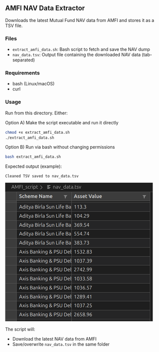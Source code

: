 ## AMFI NAV Data Extractor

Downloads the latest Mutual Fund NAV data from AMFI and stores it as a TSV file.

### Files
- `extract_amfi_data.sh`: Bash script to fetch and save the NAV dump
- `nav_data.tsv`: Output file containing the downloaded NAV data (tab-separated)

### Requirements
- bash (Linux/macOS)
- curl

### Usage
Run from this directory. Either:

Option A) Make the script executable and run it directly
```bash
chmod +x extract_amfi_data.sh
./extract_amfi_data.sh
```

Option B) Run via bash without changing permissions
```bash
bash extract_amfi_data.sh
```

Expected output (example):
```text
Cleaned TSV saved to nav_data.tsv
```
![Preview](./image.png)

The script will:
- Download the latest NAV data from AMFI
- Save/overwrite `nav_data.tsv` in the same folder
